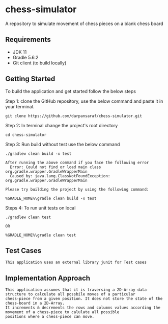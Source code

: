 # chess-simulator
A repository to simulate movement of chess pieces on a blank chess board


## Requirements

* JDK 11
* Gradle 5.6.2
* Git client (to build locally)

## Getting Started
To build the application and get started follow the below steps
 
 Step 1:
    clone the GitHub repository, use the below command and paste it in your terminal.
    
    git clone https://github.com/darpansaraf/chess-simulator.git
    
 Step 2:
    In terminal change the project's root directory

    cd chess-simulator
    
 Step 3: 
    Run build without test use the below command

    ./gradlew clean build -x test
    
    After running the above command if you face the following error 
      Error: Could not find or load main class org.gradle.wrapper.GradleWrapperMain
      Caused by: java.lang.ClassNotFoundException: org.gradle.wrapper.GradleWrapperMain
      
    Please try building the project by using the following command:
    
    %GRADLE_HOME%\gradle clean build -x test

 Steps 4:
    To run unit tests on local

    ./gradlew clean test 
    
    OR
    
    %GRADLE_HOME%\gradle clean test
    
## Test Cases
    This application uses an external library junit for Test cases 
    
## Implementation Approach
    This application assumes that it is traversing a 2D-Array data structure to calculate all possbile moves of a particular 
    chess-piece from a given position. It does not store the state of the chess-board in a 2D-Array.
    It increments & decrements the rows and columns values according the movement of a chess-piece to calulate all possible 
    positions where a chess-piece can move.
    
    
